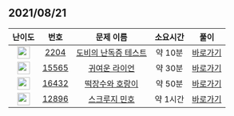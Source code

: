 ## 2021/08/21
| 난이도 | 번호 | 문제 이름 | 소요시간 | 풀이 
|:------:|:----:|:---------:|:------:|:------:|
| <img height="25px" width="25px" src="https://static.solved.ac/tier_small/6.svg"/> | [2204](https://www.acmicpc.net/problem/2204) | [도비의 난독증 테스트](https://www.acmicpc.net/problem/2204) | 약 10분 | [바로가기](https://github.com/MinsangKong/DailyProblem/blob/main/08-22/1.py)| 
| <img height="25px" width="25px" src="https://static.solved.ac/tier_small/10.svg"/> | [15565](https://www.acmicpc.net/problem/15565) | [귀여운 라이언](https://www.acmicpc.net/problem/15565) | 약 30분 | [바로가기](https://github.com/MinsangKong/DailyProblem/blob/main/08-22/2-1.py)|
| <img height="25px" width="25px" src="https://static.solved.ac/tier_small/11.svg"/> | [16432](https://www.acmicpc.net/problem/16432) | [떡장수와 호랑이](https://www.acmicpc.net/problem/16432) | 약 50분 | [바로가기](https://github.com/MinsangKong/DailyProblem/blob/main/08-22/3-1.py)| 
| <img height="25px" width="25px" src="https://static.solved.ac/tier_small/13.svg"/> | [12896](https://www.acmicpc.net/problem/12896) | [스크루지 민호](https://www.acmicpc.net/problem/12896) | 약 1시간 | [바로가기](https://github.com/MinsangKong/DailyProblem/blob/main/08-22/4.py)|